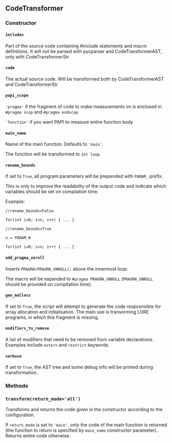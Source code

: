 ## CodeTransformer

### Constructor

#### `includes`

Part of the source code containing #include statements and macro definitions. It will not be parsed with pycparser and CodeTransformerAST, only with CodeTransformerStr             
    
#### `code`

The actual source code. Will be transformed both by CodeTransformerAST and CodeTransformerStr
                                
#### `papi_scope`

`'pragma'` if the fragment of code to make measurements on is enclosed in `#pragma scop` and `#pragma endscop`

`'function'` if you want PAPI to measure entire function body
        
#### `main_name`

Name of the main function. Defaults to `'main'`.

The function will be transformed to `int loop`.

#### `rename_bounds`

If set to `True`, all program parameters will be prepended with `PARAM_` prefix. 

This is only to improve the readability of the output code and indicate which variables should be set on compilation time.

Example:

```
//rename_bounds=False

for(int i=0; i<n; i++) { ... }
```

```
//rename_bounds=True

n = PARAM_N

for(int i=0; i<n; i++) { ... }
```

#### `add_pragma_unroll`

Inserts `PRAGMA(PRAGMA_UNROLL);` above the innermost loop.

The macro will be expanded to `#pragma PRAGMA_UNROLL` (`PRAGMA_UNROLL` should be provided on compilation time).

#### `gen_mallocs`

If set to `True`, the script will attempt to generate the code resposnsible for array allocation and initialisation. The main use is transorming LORE programs, in which this fragment is missing.

#### `modifiers_to_remove`

A list of modifiers that need to be removed from variable declarations. Examples include `extern` and `restrict` keywords.

#### `verbose`

If set to `True`, the AST tree and some debug info will be printed during transformation.


### Methods

### `transform(return_mode='all')`

Transforms and returns the code given in the constructor according to the configuration.

If `return_mode` is set to `'main'`, only the code of the main function is returned (the function to return is specified by `main_name` constructor parameter). Returns entire code otherwise.
